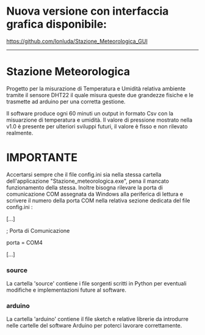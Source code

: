 # Nuova versione con interfaccia grafica disponibile:
https://github.com/lonluda/Stazione_Meteorologica_GUI

-----

# Stazione Meteorologica 

Progetto per la misurazione di Temperatura e Umidità relativa ambiente
tramite il sensore DHT22 il quale misura queste due grandezze fisiche 
e le trasmette ad arduino per una corretta gestione.

Il software produce ogni 60 minuti un output in formato Csv 
con la misuarzione di temperatura e umidità. Il valore di pressione mostrato nella v1.0 
è presente per ulteriori sviluppi futuri, il valore è fisso e non rilevato realmente.


# IMPORTANTE 
Accertarsi sempre che il file config.ini sia nella stessa cartella
dell'applicazione "Stazione_meteorologica.exe", 
pena il mancato funzionamento della stessa. Inoltre bisogna rilevare
la porta di comunicazione COM assegnata da Windows alla periferica di lettura
e scrivere il numero della porta COM nella relativa sezione dedicata 
del file config.ini :

[...]

; Porta di Comunicazione


porta = COM4

[...]


### source
La cartella 'source' contiene i file sorgenti scritti in Python per eventuali modifiche 
e implementazioni future al software.


### arduino
La cartella 'arduino' contiene il file sketch e relative librerie da introdurre nelle
cartelle del software Arduino per poterci lavorare correttamente.
